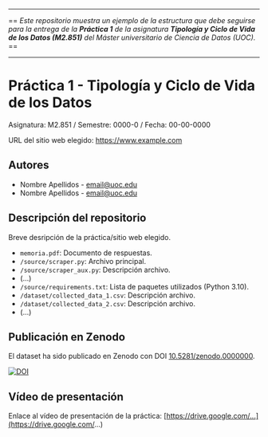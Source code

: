 ***

== _Este repositorio muestra un ejemplo de la estructura que debe seguirse para la entrega de la
**Práctica 1** de la asignatura **Tipología y Ciclo de Vida de los Datos (M2.851)** del
Máster universitario de Ciencia de Datos (UOC)._ ==

***

# Práctica 1 - Tipología y Ciclo de Vida de los Datos

Asignatura: M2.851 / Semestre: 0000-0 / Fecha: 00-00-0000

URL del sitio web elegido: https://www.example.com

## Autores
  * Nombre Apellidos - [email@uoc.edu](email@uoc.edu)
  * Nombre Apellidos - [email@uoc.edu](email@uoc.edu)

## Descripción del repositorio
Breve desripción de la práctica/sitio web elegido.

  * `memoria.pdf`: Documento de respuestas.
  * `/source/scraper.py`: Archivo principal.
  * `/source/scraper_aux.py`: Descripción archivo.
  * (...)
  * `/source/requirements.txt`: Lista de paquetes utilizados (Python 3.10).
  * `/dataset/collected_data_1.csv`: Descripción archivo.
  * `/dataset/collected_data_2.csv`: Descripción archivo.
  * (...)

## Publicación en Zenodo
El dataset ha sido publicado en Zenodo con DOI [10.5281/zenodo.0000000](https://doi.org/10.5281/zenodo.0000000).

[![DOI](https://zenodo.org/badge/DOI/10.5281/zenodo.0000000.svg)](https://doi.org/10.5281/zenodo.0000000)

## Vídeo de presentación

Enlace al vídeo de presentación de la práctica: [https://drive.google.com/...](https://drive.google.com/...)
